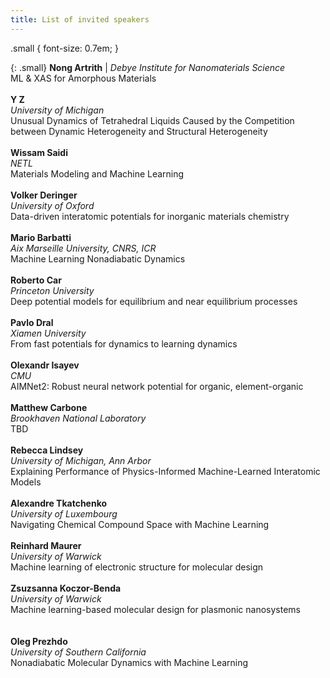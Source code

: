 ```yaml
---
title: List of invited speakers
---
```


<!-- <object data="/assets/speakers - Sheet1.pdf" width="100%" height="100%" type='application/pdf'></object>
 -->

<!-- <style>
  .two-column-container {
    display: flex;
    align-items: flex-start;
    line-height: 0.1em;
  }

  .left-column {
    flex: 1;
    padding: 20px;
    background-color: #6cc58d4d;
    font-size: 0.7em;
  }

  .right-column {
    flex: 1;
    padding: 20px;
    background-color: #ffffff3c;
    font-size: 0.7em;
  }

</style>



<div class="two-column-container" markdown="block"> -->

  .small {
    font-size: 0.7em;
  }

{: .small}
**Nong Artrith**  | *Debye Institute for Nanomaterials Science*  
ML & XAS for Amorphous Materials     
<br>
**Y	Z**    
*University of Michigan*      
Unusual Dynamics of Tetrahedral Liquids Caused by the Competition between Dynamic Heterogeneity and Structural Heterogeneity    
<br> 
**Wissam Saidi**    
*NETL*    
Materials Modeling and Machine Learning    
<br>
**Volker	Deringer**     
*University of Oxford*    
Data-driven interatomic potentials for inorganic materials chemistry      
<br>
**Mario	Barbatti**         
*Aix Marseille University, CNRS, ICR*        
Machine Learning Nonadiabatic Dynamics        
<br>
**Roberto	Car**       
*Princeton University*     
Deep potential models for equilibrium and near equilibrium processes      
<br>
**Pavlo Dral**      
*Xiamen University*    
From fast potentials for dynamics to learning dynamics    
<br> 
**Olexandr Isayev**  
*CMU*  
AIMNet2: Robust neural network potential for organic, element-organic     
<br>
**Matthew Carbone**    
*Brookhaven National Laboratory*    
TBD    
<br>
**Rebecca Lindsey**    
*University of Michigan, Ann Arbor*    
Explaining Performance of Physics-Informed Machine-Learned Interatomic Models     
<br>
**Alexandre Tkatchenko**    
*University of Luxembourg*     
Navigating Chemical Compound Space with Machine Learning        
<br>
**Reinhard	Maurer**     
*University of Warwick*       
Machine learning of electronic structure for molecular design     
<br>
**Zsuzsanna Koczor-Benda**     
*University of Warwick*     
Machine learning-based molecular design for plasmonic nanosystems       
<br>   
**Oleg Prezhdo**     
*University of Southern California*    
Nonadiabatic Molecular Dynamics with Machine Learning       
<br>



<!-- </div> -->

